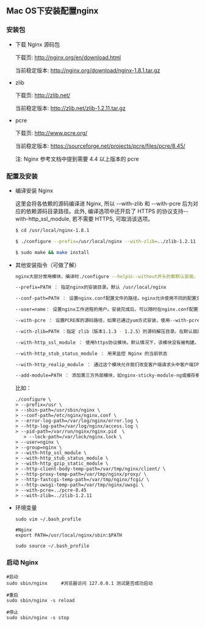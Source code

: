 ## Mac OS下安装配置nginx

### 安装包

- 下载 Nginx 源码包

  下载页: http://nginx.org/en/download.html

  当前稳定版本: http://nginx.org/download/nginx-1.8.1.tar.gz

- zlib

  下载页: http://zlib.net/

  当前稳定版本: http://zlib.net/zlib-1.2.11.tar.gz

- pcre

  下载页: http://www.pcre.org/

  当前稳定版本: https://sourceforge.net/projects/pcre/files/pcre/8.45/

  注: Nginx 参考文档中提到需要 4.4 以上版本的 pcre

### 配置及安装

- 编译安装 Nginx

  这里会将各依赖的源码编译进 Nginx, 所以 --with-zlib 和 --with-pcre 后为对应的依赖源码目录路径。此外, 编译选项中还开启了 HTTPS 的协议支持--with-http_ssl_module, 若不需要 HTTPS, 可取消该选项。

  ```bash
  $ cd /usr/local/nginx-1.8.1
  
  $ ./configure --prefix=/usr/local/nginx --with-zlib=../zlib-1.2.11 --with-pcre=../pcre-8.45
  
  $ sudo make && make install
  ```

- 其他安装指令（可做了解）

  ```bash
  nginx大部分常用模块，编译时./configure --help以--without开头的都默认安装。
  
  --prefix=PATH ： 指定nginx的安装目录。默认 /usr/local/nginx
  
  --conf-path=PATH ： 设置nginx.conf配置文件的路径。nginx允许使用不同的配置文件启动，通过命令行中的-c选项。默认为prefix/conf/nginx.conf
  
  --user=name： 设置nginx工作进程的用户。安装完成后，可以随时在nginx.conf配置文件更改user指令。默认的用户名是nobody。--group=name类似
  
  --with-pcre ： 设置PCRE库的源码路径，如果已通过yum方式安装，使用--with-pcre自动找到库文件。使用--with-pcre=PATH时，需要从PCRE网站下载pcre库的源码（版本4.4 - 8.30）并解压，剩下的就交给Nginx的./configure和make来完成。perl正则表达式使用在location指令和 ngx_http_rewrite_module模块中。
  
  --with-zlib=PATH ：指定 zlib（版本1.1.3 - 1.2.5）的源码解压目录。在默认就启用的网络传输压缩模块ngx_http_gzip_module时需要使用zlib 。
  
  --with-http_ssl_module ： 使用https协议模块。默认情况下，该模块没有被构建。前提是openssl与openssl-devel已安装
  
  --with-http_stub_status_module ： 用来监控 Nginx 的当前状态
  
  --with-http_realip_module ： 通过这个模块允许我们改变客户端请求头中客户端IP地址值(例如X-Real-IP 或 X-Forwarded-For)，意义在于能够使得后台服务器记录原始客户端的IP地址
  
  --add-module=PATH ： 添加第三方外部模块，如nginx-sticky-module-ng或缓存模块。每次添加新的模块都要重新编译（Tengine可以在新加入module时无需重新编译）
  ```

  比如：

  ```
  ./configure \
  > --prefix=/usr \
  > --sbin-path=/usr/sbin/nginx \
  > --conf-path=/etc/nginx/nginx.conf \
  > --error-log-path=/var/log/nginx/error.log \
  > --http-log-path=/var/log/nginx/access.log \
  > --pid-path=/var/run/nginx/nginx.pid  \
     > --lock-path=/var/lock/nginx.lock \   
  > --user=nginx \
  > --group=nginx \
  > --with-http_ssl_module \
  > --with-http_stub_status_module \
  > --with-http_gzip_static_module \
  > --http-client-body-temp-path=/var/tmp/nginx/client/ \
  > --http-proxy-temp-path=/var/tmp/nginx/proxy/ \
  > --http-fastcgi-temp-path=/var/tmp/nginx/fcgi/ \
  > --http-uwsgi-temp-path=/var/tmp/nginx/uwsgi \
  > --with-pcre=../pcre-8.45
  > --with-zlib=../zlib-1.2.11
  ```

- 环境变量

  ```
  sudo vim ~/.bash_profile
  
  #Nginx
  export PATH=/usr/local/nginx/sbin:$PATH
  
  sudo source ~/.bash_profile
  ```

### 启动 Nginx

```
#启动
sudo sbin/nginx     #浏览器访问 127.0.0.1 测试是否成功启动

#重启
sudo sbin/nginx -s reload

#停止
sudo sbin/nginx -s stop
```


